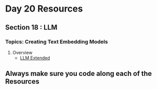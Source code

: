 # Day 20 Resources 

## Section 18 : LLM

### Topics: Creating Text Embedding Models
1. Overview
    * [LLM Extended](https://www.youtube.com/watch?v=uLrReyH5cu0&pp=ygUeQ3JlYXRpbmcgVGV4dCBFbWJlZGRpbmcgTW9kZWxz)


## Always make sure you code along each of the Resources 




